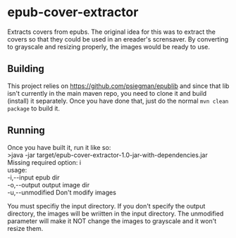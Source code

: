 # epub-cover-extractor
Extracts covers from epubs. The original idea for this was to extract the covers so that they could be used in an ereader's scrensaver. By converting to grayscale and resizing properly, the images would be ready to use.

## Building
This project relies on https://github.com/psiegman/epublib and since that lib isn't currently in the main maven repo, you need to clone it and build (install) it separately. Once you have done that, just do the normal `mvn clean package` to build it.

## Running
Once you have built it, run it like so:  
    >java -jar target/epub-cover-extractor-1.0-jar-with-dependencies.jar   
    Missing required option: i    
    usage:    
    -i,--input <arg>    epub dir    
    -o,--output <arg>   output image dir    
    -u,--unmodified     Don't modify images  
  
You must specifiy the input directory. If you don't specify the output directory, the images will be wriitten in the input directory. The unmodified parameter will make it NOT change the images to grayscale and it won't resize them.
